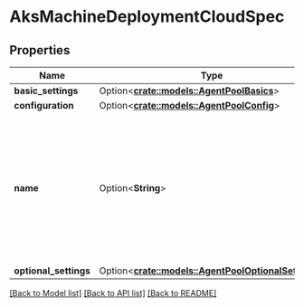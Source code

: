 # AksMachineDeploymentCloudSpec

## Properties

Name | Type | Description | Notes
------------ | ------------- | ------------- | -------------
**basic_settings** | Option<[**crate::models::AgentPoolBasics**](AgentPoolBasics.md)> |  | [optional]
**configuration** | Option<[**crate::models::AgentPoolConfig**](AgentPoolConfig.md)> |  | [optional]
**name** | Option<**String**> | Name - Node pool name must contain only lowercase letters and numbers. For Linux node pools must be 12 or fewer characters. | [optional]
**optional_settings** | Option<[**crate::models::AgentPoolOptionalSettings**](AgentPoolOptionalSettings.md)> |  | [optional]

[[Back to Model list]](../README.md#documentation-for-models) [[Back to API list]](../README.md#documentation-for-api-endpoints) [[Back to README]](../README.md)


